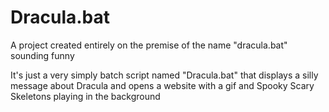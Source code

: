 # Dracula.bat
A project created entirely on the premise of the name "dracula.bat" sounding funny

It's just a very simply batch script named "Dracula.bat" that displays a silly message about Dracula and opens a website with a gif and Spooky Scary Skeletons playing in the background
